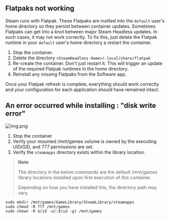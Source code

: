 ## Flatpaks not working

Steam runs with Flatpak. These Flatpaks are instlled into the `default` user's home directory so they persist between container updates. Sometimes Flatpaks can get into a knot between major Steam Headless updates. In such cases, it may not work correctly. To fix this, just delete the Flatpak runtime in your `default` user's home directory a restart the container.

1) Stop the container.
2) Delete the directory `<SteamHeadless Home>/.local/share/flatpak`
3) Re-create the container. Don't just restart it. This will trigger an update of the required Flatpak runtimes in the home directory.
4) Reinstall any missing Flatpaks from the Software app.

Once your Flatpak refresh is complete, everything should work correctly and your configuration for each application should have remained intact.

## An error occurred while installing <game>: "disk write error"

![img.png](../images/disk_write_error.png)

1) Stop the container
2) Verify your mounted /mnt/games volume is owned by the executing UID/GID, and 777 permissions are set.
3) Verify the `steamapps` directory exists within the library location. 

> __Note__
>
> The directory in the below commands are the default /mnt/games library locations installed upon first execution of this container.
> 
> Depending on how you have installed this, the directory path may vary.

```shell
sudo mkdir /mnt/games/GameLibrary/SteamLibrary/steamapps
sudo chmod -R 777 /mnt/games
sudo chown -R $(id -u):$(id -g) /mnt/games
```
